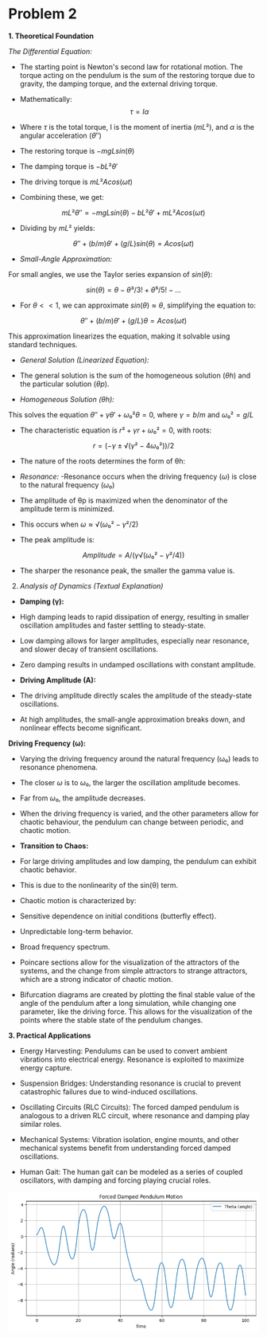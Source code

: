# Problem 2

**1. Theoretical Foundation**

*The Differential Equation:*
- The starting point is Newton's second law for rotational motion. The torque acting on the pendulum is the sum of the restoring torque due to gravity, the damping torque, and the external driving torque.

- Mathematically:
$$τ = Iα$$

- Where $τ$ is the total torque, I is the moment of inertia $(mL²)$, and $α$ is the angular acceleration $(θ'')$

- The restoring torque is $-mgLsin(θ)$

- The damping torque is $-bL²θ'$

- The driving torque is $mL²Acos(ωt)$

- Combining these, we get: 

$$mL²θ'' = -mgLsin(θ) - bL²θ' + mL²Acos(ωt)$$

- Dividing by $mL²$ yields:

$$θ'' + (b/m)θ' + (g/L)sin(θ) = Acos(ωt)$$

- *Small-Angle Approximation:*

For small angles, we use the Taylor series expansion of $sin(θ):$

$$sin(θ) = θ - θ³/3! + θ⁵/5! - ...$$

- For $θ << 1$, we can approximate $sin(θ) ≈ θ$, simplifying the equation to:

$$θ'' + (b/m)θ' + (g/L)θ = Acos(ωt)$$

This approximation linearizes the equation, making it solvable using standard techniques.

- *General Solution (Linearized Equation):*

- The general solution is the sum of the homogeneous solution $(θh)$ and the particular solution $(θp)$.

- *Homogeneous Solution (θh):*

This solves the equation $θ'' + γθ' + ω₀²θ = 0$, where $γ = b/m$ and $ω₀² = g/L$

- The characteristic equation is $r² + γr + ω₀² = 0$, with roots:

$$r = (-γ ± √(γ² - 4ω₀²)) / 2$$

- The nature of the roots determines the form of θh:

- *Resonance:*
-Resonance occurs when the driving frequency $(ω)$ is close to the natural frequency $(ω₀)$

- The amplitude of θp is maximized when the denominator of the amplitude term is minimized.

- This occurs when $ω ≈ √(ω₀² - γ²/2)$

- The peak amplitude is:

$$Amplitude = A / (γ√(ω₀² - γ²/4))$$

- The sharper the resonance peak, the smaller the gamma value is.

2. *Analysis of Dynamics (Textual Explanation)*

- **Damping (γ):**

- High damping leads to rapid dissipation of energy, resulting in smaller oscillation amplitudes and faster settling to steady-state.

- Low damping allows for larger amplitudes, especially near resonance, and slower decay of transient oscillations.

- Zero damping results in undamped oscillations with constant amplitude.

- **Driving Amplitude (A):**

- The driving amplitude directly scales the amplitude of the steady-state oscillations. 

- At high amplitudes, the small-angle approximation breaks down, and nonlinear effects become significant.

**Driving Frequency (ω):**

- Varying the driving frequency around the natural frequency (ω₀) leads to resonance phenomena.

- The closer $ω$ is to $ω₀$, the larger the oscillation amplitude becomes.

- Far from $ω₀$, the amplitude decreases.

- When the driving frequency is varied, and the other parameters allow for chaotic behaviour, the pendulum can change between periodic, and chaotic motion.

- **Transition to Chaos:**

- For large driving amplitudes and low damping, the pendulum can exhibit chaotic behavior.

- This is due to the nonlinearity of the sin(θ) term.

- Chaotic motion is characterized by:

- Sensitive dependence on initial conditions (butterfly effect).

- Unpredictable long-term behavior.

- Broad frequency spectrum.

- Poincare sections allow for the visualization of the attractors of the systems, and the change from simple attractors to strange attractors, which are a strong indicator of chaotic motion.

- Bifurcation diagrams are created by plotting the final stable value of the angle of the pendulum after a long simulation, while changing one parameter, like the driving force. This allows for the visualization of the points where the stable state of the pendulum changes.

**3. Practical Applications**

- Energy Harvesting: Pendulums can be used to convert ambient vibrations into electrical energy. Resonance is exploited to maximize energy capture.

- Suspension Bridges: Understanding resonance is crucial to prevent catastrophic failures due to wind-induced oscillations.

- Oscillating Circuits (RLC Circuits): The forced damped pendulum is analogous to a driven RLC circuit, where resonance and damping play similar roles.

- Mechanical Systems: Vibration isolation, engine mounts, and other mechanical systems benefit from understanding forced damped oscillations.

- Human Gait: The human gait can be modeled as a series of coupled oscillators, with damping and forcing playing crucial roles.

![alt text](image-1.png)














